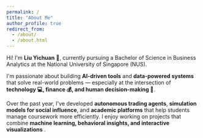 ```yaml
---
permalink: /
title: "About Me"
author_profile: true
redirect_from: 
  - /about/
  - /about.html
---
```

Hi! I'm **Liu Yichuan** 👋, currently pursuing a Bachelor of Science in Business Analytics at the National University of Singapore (NUS). 

I'm passionate about building **AI-driven tools** and **data-powered systems** that solve real-world problems — especially at the intersection of **technology 💻, finance 💰, and human decision-making 🧠**.

Over the past year, I've developed **autonomous trading agents**, **simulation models for social influence**, and **academic platforms** that help students manage coursework more efficiently. I enjoy working on projects that combine **machine learning, behavioral insights, and interactive visualizations** .